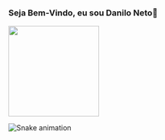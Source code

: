 ### Seja Bem-Vindo, eu sou Danilo Neto👋
<div>
  <img height="180em" src="https://github-readme-stats.vercel.app/api?username=cavazimneto&show_icons=true&theme=radical&include_all_commits=true&count_private=false"/>
</div>

![Snake animation](https://github.com/cavazimneto/cavazimneto/blob/output/github-contribution-grid-snake.svg)
